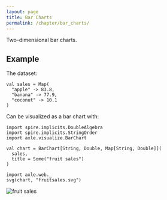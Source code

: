 ```yaml
---
layout: page
title: Bar Charts
permalink: /chapter/bar_charts/
---
```


Two-dimensional bar charts.

Example
-------

The dataset:

```tut:book
val sales = Map(
  "apple" -> 83.8,
  "banana" -> 77.9,
  "coconut" -> 10.1
)
```

Can be visualized as a bar chart with:

```tut:book
import spire.implicits.DoubleAlgebra
import spire.implicits.StringOrder
import axle.visualize.BarChart

val chart = BarChart[String, Double, Map[String, Double]](
  sales,
  title = Some("fruit sales")
)

import axle.web._
svg(chart, "fruitsales.svg")
```

![fruit sales](/chapter/images/fruitsales.svg)
